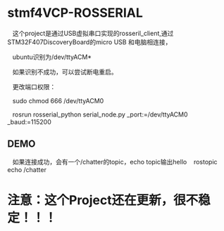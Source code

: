# stmf4VCP-ROSSERIAL
    这个project是通过USB虚拟串口实现的rosseril_client,通过STM32F407DiscoveryBoard的micro USB 和电脑相连接，
    
    ubuntu识别为/dev/ttyACM*
    
    如果识别不成功，可以尝试断电重启。
    
    更改端口权限：
    
    sudo chmod 666 /dev/ttyACM0
    
    rosrun rosserial_python serial_node.py _port:=/dev/ttyACM0 _baud:=115200
    
## DEMO
    如果连接成功，会有一个/chatter的topic，echo topic输出hello
    rostopic echo /chatter
# 注意：这个Project还在更新，很不稳定！！！

